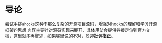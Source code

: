 # 导论

尝试手搓`ahooks`这种不那么复杂的开源项目源码，增强对hooks的理解和学习开源框架的思想,内容主要针对源码实现来展开，具体用法会提供链接定位到官方文档，这里就不再赘述，如果哪里说的不对，欢迎**批评指正**。